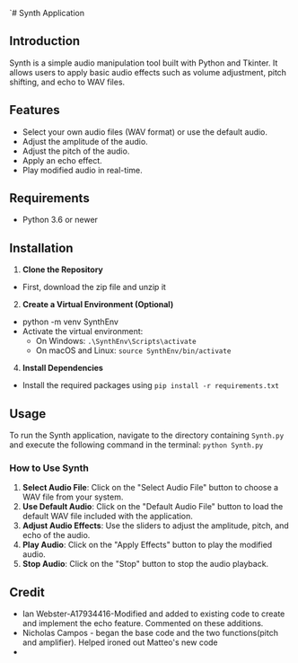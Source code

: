 `# Synth Application

## Introduction
Synth is a simple audio manipulation tool built with Python and Tkinter. It allows users to apply basic audio effects such as volume adjustment, pitch shifting, and echo to WAV files. 

## Features
- Select your own audio files (WAV format) or use the default audio.
- Adjust the amplitude of the audio.
- Adjust the pitch of the audio.
- Apply an echo effect.
- Play modified audio in real-time.

## Requirements
- Python 3.6 or newer

## Installation
1. **Clone the Repository**
- First, download the zip file and unzip it
2. **Create a Virtual Environment (Optional)**
- python -m venv SynthEnv
- Activate the virtual environment:
    - On Windows:
    `.\SynthEnv\Scripts\activate`
    - On macOS and Linux:
    `source SynthEnv/bin/activate`
4. **Install Dependencies**
- Install the required packages using 
`pip install -r requirements.txt`

## Usage
To run the Synth application, navigate to the directory containing `Synth.py` and execute the following command in the terminal:
`python Synth.py`

### How to Use Synth

1. **Select Audio File**: Click on the "Select Audio File" button to choose a WAV file from your system.
2. **Use Default Audio**: Click on the "Default Audio File" button to load the default WAV file included with the application.
3. **Adjust Audio Effects**: Use the sliders to adjust the amplitude, pitch, and echo of the audio.
4. **Play Audio**: Click on the "Apply Effects" button to play the modified audio.
5. **Stop Audio**: Click on the "Stop" button to stop the audio playback.

## Credit
- Ian Webster-A17934416-Modified and added to existing code to create and implement the echo feature. Commented on these additions.
- Nicholas Campos - began the base code and the two functions(pitch and amplifier). Helped ironed out Matteo's new code
- 

